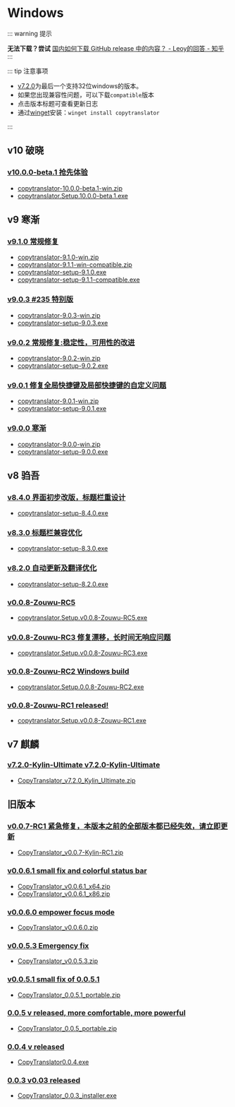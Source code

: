 # Windows
::: warning 提示

**无法下载？尝试** [国内如何下载 GitHub release 中的内容？ - Leoy的回答 - 知乎](https://www.zhihu.com/question/48480151/answer/1085258807)
:::

::: tip 注意事项
- [v7.2.0](#v7)为最后一个支持32位windows的版本。
- 如果您出现兼容性问题，可以下载`compatible`版本
- 点击版本标题可查看更新日志
- 通过[winget](https://github.com/microsoft/winget-cli)安装：`winget install copytranslator`

:::
## v10 破晓
### [v10.0.0-beta.1 抢先体验](https://github.com/CopyTranslator/CopyTranslator/releases/tag/v10.0.0-beta.1)
- [copytranslator-10.0.0-beta.1-win.zip](https://github.com/CopyTranslator/CopyTranslator/releases/download/v10.0.0-beta.1/copytranslator-10.0.0-beta.1-win.zip)
- [copytranslator.Setup.10.0.0-beta.1.exe](https://github.com/CopyTranslator/CopyTranslator/releases/download/v10.0.0-beta.1/copytranslator.Setup.10.0.0-beta.1.exe)

## v9 寒渐
### [v9.1.0 常规修复](https://github.com/CopyTranslator/CopyTranslator/releases/tag/v9.1.0)
- [copytranslator-9.1.0-win.zip](https://github.com/CopyTranslator/CopyTranslator/releases/download/v9.1.0/copytranslator-9.1.0-win.zip)
- [copytranslator-9.1.1-win-compatible.zip](https://github.com/CopyTranslator/CopyTranslator/releases/download/v9.1.0/copytranslator-9.1.1-win-compatible.zip)
- [copytranslator-setup-9.1.0.exe](https://github.com/CopyTranslator/CopyTranslator/releases/download/v9.1.0/copytranslator-setup-9.1.0.exe)
- [copytranslator-setup-9.1.1-compatible.exe](https://github.com/CopyTranslator/CopyTranslator/releases/download/v9.1.0/copytranslator-setup-9.1.1-compatible.exe)
### [v9.0.3 #235 特别版](https://github.com/CopyTranslator/CopyTranslator/releases/tag/v9.0.3)
- [copytranslator-9.0.3-win.zip](https://github.com/CopyTranslator/CopyTranslator/releases/download/v9.0.3/copytranslator-9.0.3-win.zip)
- [copytranslator-setup-9.0.3.exe](https://github.com/CopyTranslator/CopyTranslator/releases/download/v9.0.3/copytranslator-setup-9.0.3.exe)
### [v9.0.2 常规修复:稳定性，可用性的改进](https://github.com/CopyTranslator/CopyTranslator/releases/tag/v9.0.2)
- [copytranslator-9.0.2-win.zip](https://github.com/CopyTranslator/CopyTranslator/releases/download/v9.0.2/copytranslator-9.0.2-win.zip)
- [copytranslator-setup-9.0.2.exe](https://github.com/CopyTranslator/CopyTranslator/releases/download/v9.0.2/copytranslator-setup-9.0.2.exe)
### [v9.0.1 修复全局快捷键及局部快捷键的自定义问题](https://github.com/CopyTranslator/CopyTranslator/releases/tag/v9.0.1)
- [copytranslator-9.0.1-win.zip](https://github.com/CopyTranslator/CopyTranslator/releases/download/v9.0.1/copytranslator-9.0.1-win.zip)
- [copytranslator-setup-9.0.1.exe](https://github.com/CopyTranslator/CopyTranslator/releases/download/v9.0.1/copytranslator-setup-9.0.1.exe)
### [v9.0.0 寒渐](https://github.com/CopyTranslator/CopyTranslator/releases/tag/v9.0.0)
- [copytranslator-9.0.0-win.zip](https://github.com/CopyTranslator/CopyTranslator/releases/download/v9.0.0/copytranslator-9.0.0-win.zip)
- [copytranslator-setup-9.0.0.exe](https://github.com/CopyTranslator/CopyTranslator/releases/download/v9.0.0/copytranslator-setup-9.0.0.exe)

## v8 驺吾

### [v8.4.0 界面初步改版，标题栏重设计](https://github.com/CopyTranslator/CopyTranslator/releases/tag/v8.4.0)
- [copytranslator-setup-8.4.0.exe](https://github.com/CopyTranslator/CopyTranslator/releases/download/v8.4.0/copytranslator-setup-8.4.0.exe)
### [v8.3.0  标题栏兼容优化](https://github.com/CopyTranslator/CopyTranslator/releases/tag/v8.3.0)
- [copytranslator-setup-8.3.0.exe](https://github.com/CopyTranslator/CopyTranslator/releases/download/v8.3.0/copytranslator-setup-8.3.0.exe)
### [v8.2.0  自动更新及翻译优化](https://github.com/CopyTranslator/CopyTranslator/releases/tag/v8.2.0)
- [copytranslator-setup-8.2.0.exe](https://github.com/CopyTranslator/CopyTranslator/releases/download/v8.2.0/copytranslator-setup-8.2.0.exe)
### [v0.0.8-Zouwu-RC5 ](https://github.com/CopyTranslator/CopyTranslator/releases/tag/v0.0.8-Zouwu-RC5)
- [copytranslator.Setup.v0.0.8-Zouwu-RC5.exe](https://github.com/CopyTranslator/CopyTranslator/releases/download/v0.0.8-Zouwu-RC5/copytranslator.Setup.v0.0.8-Zouwu-RC5.exe)
### [v0.0.8-Zouwu-RC3  修复漂移，长时间无响应问题](https://github.com/CopyTranslator/CopyTranslator/releases/tag/v0.0.8-Zouwu-RC3)
- [copytranslator.Setup.v0.0.8-Zouwu-RC3.exe](https://github.com/CopyTranslator/CopyTranslator/releases/download/v0.0.8-Zouwu-RC3/copytranslator.Setup.v0.0.8-Zouwu-RC3.exe)
### [v0.0.8-Zouwu-RC2  Windows build](https://github.com/CopyTranslator/CopyTranslator/releases/tag/v0.0.8-Zouwu-RC2)
- [copytranslator.Setup.0.0.8-Zouwu-RC2.exe](https://github.com/CopyTranslator/CopyTranslator/releases/download/v0.0.8-Zouwu-RC2/copytranslator.Setup.0.0.8-Zouwu-RC2.exe)
### [v0.0.8-Zouwu-RC1  released!](https://github.com/CopyTranslator/CopyTranslator/releases/tag/v0.0.8-Zouwu-RC1)
- [copytranslator.Setup.v0.0.8-Zouwu-RC1.exe](https://github.com/CopyTranslator/CopyTranslator/releases/download/v0.0.8-Zouwu-RC1/copytranslator.Setup.v0.0.8-Zouwu-RC1.exe)

## v7 麒麟
### [v7.2.0-Kylin-Ultimate v7.2.0-Kylin-Ultimate](https://github.com/CopyTranslator/CopyTranslator/releases/tag/v7.2.0-Kylin-Ultimate)
- [CopyTranslator_v7.2.0_Kylin_Ultimate.zip](https://github.com/CopyTranslator/CopyTranslator/releases/download/v7.2.0-Kylin-Ultimate/CopyTranslator_v7.2.0_Kylin_Ultimate.zip)

## 旧版本
### [v0.0.7-RC1 紧急修复，本版本之前的全部版本都已经失效，请立即更新](https://github.com/CopyTranslator/CopyTranslator/releases/tag/v0.0.7-RC1)
- [CopyTranslator_v0.0.7-Kylin-RC1.zip](https://github.com/CopyTranslator/CopyTranslator/releases/download/v0.0.7-RC1/CopyTranslator_v0.0.7-Kylin-RC1.zip)
### [v0.0.6.1  small fix and colorful status bar](https://github.com/CopyTranslator/CopyTranslator/releases/tag/v0.0.6.1)
- [CopyTranslator_v0.0.6.1_x64.zip](https://github.com/CopyTranslator/CopyTranslator/releases/download/v0.0.6.1/CopyTranslator_v0.0.6.1_x64.zip)
- [CopyTranslator_v0.0.6.1_x86.zip](https://github.com/CopyTranslator/CopyTranslator/releases/download/v0.0.6.1/CopyTranslator_v0.0.6.1_x86.zip)
### [v0.0.6.0  empower focus mode](https://github.com/CopyTranslator/CopyTranslator/releases/tag/v0.0.6.0)
- [CopyTranslator_v0.0.6.0.zip](https://github.com/CopyTranslator/CopyTranslator/releases/download/v0.0.6.0/CopyTranslator_v0.0.6.0.zip)
### [v0.0.5.3  Emergency fix](https://github.com/CopyTranslator/CopyTranslator/releases/tag/v0.0.5.3)
- [CopyTranslator_v0.0.5.3.zip](https://github.com/CopyTranslator/CopyTranslator/releases/download/v0.0.5.3/CopyTranslator_v0.0.5.3.zip)
### [v0.0.5.1 small fix of 0.0.5.1](https://github.com/CopyTranslator/CopyTranslator/releases/tag/v0.0.5.1)
- [CopyTranslator_0.0.5.1_portable.zip](https://github.com/CopyTranslator/CopyTranslator/releases/download/v0.0.5.1/CopyTranslator_0.0.5.1_portable.zip)
### [0.0.5 v released, more comfortable, more powerful](https://github.com/CopyTranslator/CopyTranslator/releases/tag/0.0.5)
- [CopyTranslator_0.0.5_portable.zip](https://github.com/CopyTranslator/CopyTranslator/releases/download/0.0.5/CopyTranslator_0.0.5_portable.zip)
### [0.0.4 v released](https://github.com/CopyTranslator/CopyTranslator/releases/tag/0.0.4)
- [CopyTranslator0.0.4.exe](https://github.com/CopyTranslator/CopyTranslator/releases/download/0.0.4/CopyTranslator0.0.4.exe)
### [0.0.3 v0.03 released](https://github.com/CopyTranslator/CopyTranslator/releases/tag/0.0.3)
- [CopyTranslator_0.0.3_installer.exe](https://github.com/CopyTranslator/CopyTranslator/releases/download/0.0.3/CopyTranslator_0.0.3_installer.exe)
